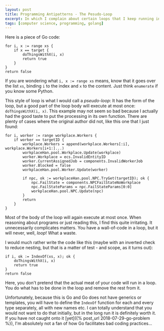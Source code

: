 ```yaml
---
layout: post
title: Programming Antipatterns - The Pesudo-Loop
excerpt: In which I complain about certain loops that I keep running into
tags: [computer science, programming, golang]
---
```


Here is a piece of Go code:
```golang
for i, x := range xs {
    if x == target {
        doThingsWithX(i, x)
        return true
    }
}
return false
```
If you are wondering what `i, x := range xs` means, know that it goes over the list `xs`, binding `i` to the index and `x` to the content. Just think `enumerate` if you know some Python.

This style of loop is what I would call a *pseudo-loop*: It has the form of the loop, but a good part of the loop body will execute at most once: `doThingsWithX(i, x)`. This example may not seem so bad because I actually had the good taste to put the processing in its own function. There are plenty of cases where the original author did not, like this one that I just found:
```golang
for i, worker := range workplace.Workers {
    if worker == targetID {
        workplace.Workers = append(workplace.Workers[:i], workplace.Workers[i+1:]...)
        workplaceHan.pool.Workplace.Update(workplace)
        worker.Workplace = ecs.InvalidEntityID
        worker.CurrentAssignedJob = components.InvalidWorkerJob
        worker.Blocked = false
        workplaceHan.pool.Worker.Update(worker)

        if npc, ok := workplaceHan.pool.NPC.TryGet(targetID); ok {
            npc.FailState = components.NPCFailStateNoWorkplace
            npc.FailStateParams = npc.FailStateParams[0:0]
            workplaceHan.pool.NPC.Update(npc)
        }
        return
    }
}
```
Most of the body of the loop will again execute at most once. When reasoning about programs or just reading this, I find this quite irritating. It unnecessarily complicates matters. You have a wall-of-code in a loop, but it will never, well, *loop*! What a waste.

I would much rather write the code like this (maybe with an inverted check to reduce nesting, but that is a matter of test - and scope, as it turns out):
```golang
if i, ok := IndexOf(xs, x); ok {
    doThingsWithX(i, x)
    return true
}
return false
```
Here, you don't pretend that the actual meat of your code will run in a loop. You do what has to be done in the loop and remove the rest from it.

Unfortunately, because this is Go and Go does not have generics or templates, you will have to define the `IndexOf` function for each and every type separately, all with new names etc. I can totally understand that you would not want to do that initially, but in the long run it is definitely worth it. If you have not caught onto it [yet]({% post_url 2018-07-29-go-problem %}), I'm absolutely not a fan of how Go facilitates bad coding practices...
